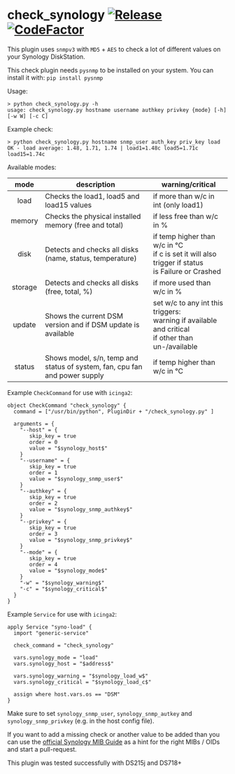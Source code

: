 # check_synology [![Release](https://img.shields.io/github/release/wernerfred/check_synology.svg)](https://github.com/wernerfred/check_synology/releases) [![CodeFactor](https://www.codefactor.io/repository/github/wernerfred/check_synology/badge)](https://www.codefactor.io/repository/github/wernerfred/check_synology)

This plugin uses ```snmpv3``` with ```MD5``` + ```AES``` to check a lot of different values on your Synology DiskStation.

This check plugin needs ```pysnmp``` to be installed on your system. You can install it with: ```pip install pysnmp```

Usage:
```
> python check_synology.py -h
usage: check_synology.py hostname username authkey privkey {mode} [-h] [-w W] [-c C]
```

Example check:
```
> python check_synology.py hostname snmp_user auth_key priv_key load
OK - load average: 1.48, 1.71, 1.74 | load1=1.48c load5=1.71c load15=1.74c
```

Available modes:

| mode    | description                                                                | warning/critical                    |
| :-----: | -------------------------------------------------------------------------- | ----------------------------------- |
| load    | Checks the load1, load5 and load15 values                                  | if more than w/c in int (only load1)|
| memory  | Checks the physical installed memory (free and total)                      | if less free than w/c in %          |
| disk    | Detects and checks all disks (name, status, temperature)                   | if temp higher than w/c in °C <br> if c is set it will also trigger if status <br> is Failure or Crashed                                                             |
| storage | Detects and checks all disks (free, total, %)                              | if more used than w/c in %          |
| update  | Shows the current DSM version and if DSM update is available               | set w/c to any int this triggers: <br> warning if available and critical <br> if other than un-/available                                                           |
| status  | Shows model, s/n, temp and status of system, fan, cpu fan and power supply | if temp higher than w/c in °C       |

Example ```CheckCommand``` for use with ```icinga2```:
```
object CheckCommand "check_synology" {
  command = ["/usr/bin/python", PluginDir + "/check_synology.py" ]

  arguments = {
    "--host" = {
       skip_key = true
       order = 0
       value = "$synology_host$"
    }
    "--username" = {
       skip_key = true
       order = 1
       value = "$synology_snmp_user$"
    }
    "--authkey" = {
       skip_key = true
       order = 2
       value = "$synology_snmp_authkey$"
    }
    "--privkey" = {
       skip_key = true
       order = 3
       value = "$synology_snmp_privkey$"
    }
    "--mode" = {
       skip_key = true
       order = 4
       value = "$synology_mode$"
    }
    "-w" = "$synology_warning$"
    "-c" = "$synology_critical$"
  }
}
```
Example ```Service``` for use with ```icinga2```:
```
apply Service "syno-load" {
  import "generic-service"

  check_command = "check_synology"

  vars.synology_mode = "load"
  vars.synology_host = "$address$"
  
  vars.synology_warning = "$synology_load_w$"
  vars.synology_critical = "$synology_load_c$"

  assign where host.vars.os == "DSM"
}
```
Make sure to set ```synology_snmp_user```, ```synology_snmp_autkey``` and ```synology_snmp_privkey``` (e.g. in the host config file).


If you want to add a missing check or another value to be added than you can use the [official Synology MIB Guide](https://global.download.synology.com/download/Document/MIBGuide/Synology_DiskStation_MIB_Guide.pdf) as a hint for the right MIBs / OIDs and start a pull-request.

This plugin was tested successfully with DS215j and DS718+
